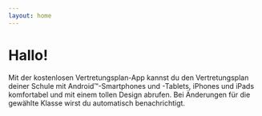 ```yaml
---
layout: home
---
```


Hallo!
======

Mit der kostenlosen Vertretungsplan-App kannst du den Vertretungsplan deiner Schule mit
Android™-Smartphones und -Tablets, iPhones und iPads komfortabel und mit einem tollen Design abrufen. Bei
Änderungen für die gewählte Klasse wirst du automatisch benachrichtigt.